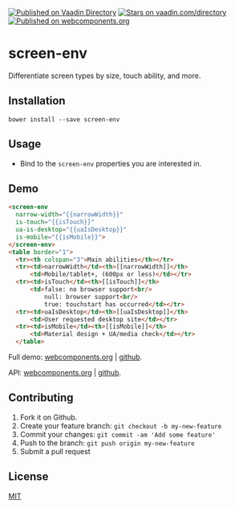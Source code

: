 [![Published on Vaadin  Directory](https://img.shields.io/badge/Vaadin%20Directory-published-00b4f0.svg)](https://vaadin.com/directory/component/jifalopsscreen-env)
[![Stars on vaadin.com/directory](https://img.shields.io/vaadin-directory/star/jifalopsscreen-env.svg)](https://vaadin.com/directory/component/jifalopsscreen-env)
[![Published on webcomponents.org](https://img.shields.io/badge/webcomponents.org-published-blue.svg)](https://www.webcomponents.org/element/jifalops/screen-env)

# screen-env
Differentiate screen types by size, touch ability, and more.

## Installation
```
bower install --save screen-env
```

## Usage
* Bind to the `screen-env` properties you are interested in.

## Demo
<!--
```
<custom-element-demo>
  <template is="dom-bind">
    <script src="../webcomponentsjs/webcomponents-lite.js"></script>
    <link rel="import" href="screen-env.html">
    <next-code-block></next-code-block>
  </template>
</custom-element-demo>
```
-->

```html
<screen-env
  narrow-width="{{narrowWidth}}"
  is-touch="{{isTouch}}"
  ua-is-desktop="{{uaIsDesktop}}"
  is-mobile="{{isMobile}}">
</screen-env>
<table border="1">
  <tr><th colspan="3">Main abilities</th></tr>
  <tr><td>narrowWidth</td><th>[[narrowWidth]]</th>
      <td>Mobile/tablet+, (600px or less)</td></tr>
  <tr><td>isTouch</td><th>[[isTouch]]</th>
      <td>false: no browser support<br/>
          null: browser support<br/>
          true: touchstart has occurred</td></tr>
  <tr><td>uaIsDesktop</td><th>[[uaIsDesktop]]</th>
      <td>User requested desktop site</td></tr>
  <tr><td>isMobile</td><th>[[isMobile]]</th>
      <td>Material design + UA/media check</td></tr>
  </table>
```

Full demo:
[webcomponents.org](https://www.webcomponents.org/element/jifalops/screen-env/demo/demo/index.html)
| [github](https://jifalops.github.io/screen-env/components/screen-env/demo/).

API: [webcomponents.org](https://www.webcomponents.org/element/jifalops/screen-env/screen-env)
| [github](https://jifalops.github.io/screen-env).

## Contributing

1. Fork it on Github.
2. Create your feature branch: `git checkout -b my-new-feature`
3. Commit your changes: `git commit -am 'Add some feature'`
4. Push to the branch: `git push origin my-new-feature`
5. Submit a pull request

## License

[MIT](https://opensource.org/licenses/MIT)
